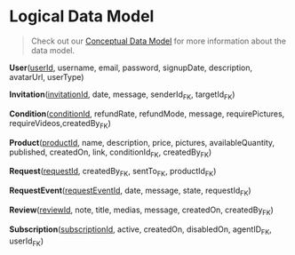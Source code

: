 # Logical Data Model

> Check out our [Conceptual Data Model](conceptual.puml) for more information about the data model.

**User**(<u>userId</u>, username, email, password, signupDate, description, avatarUrl, userType)

**Invitation**(<u>invitationId</u>, date, message, senderId<sub>FK</sub>, targetId<sub>FK</sub>)

**Condition**(<u>conditionId</u>, refundRate, refundMode, message, requirePictures, requireVideos,createdBy<sub>FK</sub>)

**Product**(<u>productId</u>, name, description, price, pictures, availableQuantity, published, createdOn, link, conditionId<sub>FK</sub>, createdBy<sub>FK</sub>)

**Request**(<u>requestId</u>, createdBy<sub>FK</sub>, sentTo<sub>FK</sub>, productId<sub>FK</sub>)

**RequestEvent**(<u>requestEventId</u>, date, message, state, requestId<sub>FK</sub>)

**Review**(<u>reviewId</u>, note, title, medias, message, createdOn, createdBy<sub>FK</sub>)

**Subscription**(<u>subscriptionId</u>, active, createdOn, disabledOn, agentID<sub>FK</sub>, userId<sub>FK</sub>) 